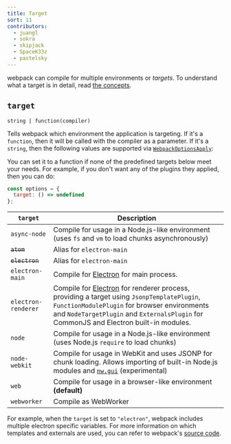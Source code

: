 ```yaml
---
title: Target
sort: 11
contributors:
  - juangl
  - sokra
  - skipjack
  - SpaceK33z
  - pastelsky
---
```


webpack can compile for multiple environments or _targets_. To understand what a target is in detail, read [the concepts](/concepts/targets).

## `target`

`string | function(compiler)`

Tells webpack which environment the application is targeting. If it's a `function`, then it will be called with the compiler as a parameter. If it's a `string`, then the following values are supported via [`WebpackOptionsApply`](https://github.com/webpack/webpack/blob/master/lib/WebpackOptionsApply.js):

You can set it to a function if none of the predefined targets below meet your needs. For example, if you don't want any of the plugins they applied, then you can do:

```js
const options = {
  target: () => undefined
};
```

| `target`      | Description            |
| ------------- |------------------------|
| `async-node`| Compile for usage in a Node.js-like environment (uses `fs` and `vm` to load chunks asynchronously)    |
| ~~`atom`~~      | Alias for `electron-main` |
| ~~`electron`~~      | Alias for `electron-main` |
| `electron-main`      | Compile for [Electron](http://electron.atom.io/) for main process. |
| `electron-renderer`      | Compile for [Electron](http://electron.atom.io/) for renderer process, providing a target using `JsonpTemplatePlugin`, `FunctionModulePlugin` for browser environments and `NodeTargetPlugin` and `ExternalsPlugin` for CommonJS and Electron built-in modules. |
| `node` | Compile for usage in a Node.js-like environment (uses Node.js `require` to load chunks) |
|`node-webkit`|  Compile for usage in WebKit and uses JSONP for chunk loading. Allows importing of built-in Node.js modules and [`nw.gui`](http://docs.nwjs.io/en/latest/) (experimental) |
|`web`| Compile for usage in a browser-like environment **(default)** |
|`webworker`| Compile as WebWorker |

For example, when the `target` is set to `"electron"`, webpack includes multiple electron specific variables. For more information on which templates and externals are used, you can refer to webpack's [source code](https://github.com/webpack/webpack/blob/master/lib/WebpackOptionsApply.js#L70-L185).
